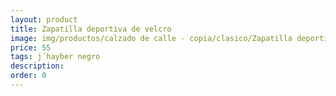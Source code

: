 ```yaml
---
layout: product
title: Zapatilla deportiva de velcro
image: img/productos/calzado de calle - copia/clasico/Zapatilla deportiva de velcro=55=j´hayber negro.webp
price: 55
tags: j´hayber negro
description: 
order: 0
---
```

